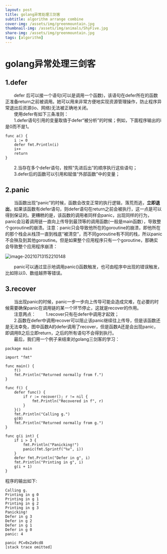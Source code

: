 ```yaml
---
layout: post
title: golang异常处理三剑客
subtitle: algorithm arrange combine
cover-img: /assets/img/greenmountain.jpg
thumbnail-img: /assets/img/animals/ShyFive.jpg
share-img: /assets/img/greenmountain.jpg
tags: [algorithm]
---
```


#  golang异常处理三剑客

## 1.defer

&emsp;&emsp;defer 后可以接一个语句(可以是调用一个函数)，该语句在defer所在的函数正准备return之前被调用。她可以用来非常方便地实现资源管理操作，防止程序异常退出后资源(io、网络)无法被正确地关闭。<br>
&emsp;&emsp;使用defer有如下三条准则：<br>
&emsp;&emsp;1.defer语句引用的变量取值于defer“被分析”的时候；例如，下面程序输出的i是0而不是1。

```
func a() {
    i := 0
    defer fmt.Println(i)
    i++
    return
}
```

&emsp;&emsp;2.当存在多个defer语句，按照“先进后出”的顺序执行这些语句；<br>
&emsp;&emsp;3.defer后的函数可以引用和赋值“外部函数”中的变量；

## 2.panic

&emsp;&emsp;当函数出现“panic”的时候，函数会改变正常的执行逻辑，落荒而逃，**立即退出**，如果该函数有defer语句，则defer语句在return之前会被执行，这一点是可以得到保证的。更糟糕的是，该函数的调用者同样会panic，出现同样的行为，panic会沿着调用链一直向上传导到最顶等的调用函数(一般是main函数），导致整个goroutine的崩溃。注意：panic只会导致他所在的goroutine的崩溃，即他所在的那个栈会从栈顶一直到栈底“被清空”，而不同goroutine有不同的栈，所以panic不会殃及到其他goroutine。但是如果整个应用程序只有一个goroutine，那确实会导致整个应用程序崩溃：

![image-20210713152210148](https://gitee.com/xinyuanchen/image_collection/raw/master/image-20210713152210148.png)

&emsp;&emsp;panic可以通过显示地调用panic()函数触发，也可由程序中出现的错误触发，比如除以0、数组越界等错误。

## 3.recover

&emsp;&emsp;当出现panic的时候，panic一步一步向上传导可能会造成灾难，在必要的时候需要确保panic在调用链的某一个环节停止，这就是recover的作用。<br>
&emsp;&emsp;注意两点：
&emsp;&emsp;1.recover只有在defer中调用才起效；<br>
&emsp;&emsp;2.函数在defer中调用recover可以阻止该panic继续往上传导，但是该函数还是无法幸免，图中函数A的defer调用了recover，但是函数A还是会出现panic，即调用B之后立即return，之后的所有语句不会得到执行。<br>
&emsp;&emsp;最后，我们用一个例子来结束对golang三剑客的学习：

```
package main

import "fmt"

func main() {
    f()
    fmt.Println("Returned normally from f.")
}

func f() {
    defer func() {
        if r := recover(); r != nil {
            fmt.Println("Recovered in f", r)
        }
    }()
    fmt.Println("Calling g.")
    g(0)
    fmt.Println("Returned normally from g.")
}

func g(i int) {
    if i > 3 {
        fmt.Println("Panicking!")
        panic(fmt.Sprintf("%v", i))
    }
    defer fmt.Println("Defer in g", i)
    fmt.Println("Printing in g", i)
    g(i + 1)
}
```

程序的输出如下:

```
Calling g.
Printing in g 0
Printing in g 1
Printing in g 2
Printing in g 3
Panicking!
Defer in g 3
Defer in g 2
Defer in g 1
Defer in g 0
panic: 4

panic PC=0x2a9cd8
[stack trace omitted]
```

















